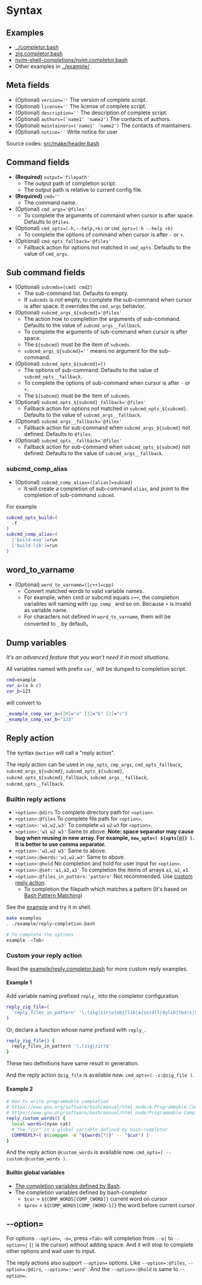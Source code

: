 # Syntax

## Examples

- [../completor.bash](../completor.bash)
- [zig.completor.bash](https://github.com/ziglang/shell-completions/blob/master/zig.completor.bash)
- [nvim-shell-completions/nvim.completor.bash](https://github.com/adoyle-h/nvim-shell-completions/blob/master/nvim.completor.bash)
- Other examples in [../example/](../example/)

## Meta fields

- (Optional) `version=''`                     The version of complete script.
- (Optional) `license=''`                     The license of complete script.
- (Optional) `description=''`                 The description of complete script.
- (Optional) `authors=('name1' 'name2')`      The contacts of authors.
- (Optional) `maintainers=('name1' 'name2')`  The contacts of maintainers.
- (Optional) `notice=''`                      Write notice for user

Source codes: [src/make/header.bash](../src/make/header.bash)

## Command fields

- **(Required)** `output='filepath'`
  - The output path of completion script.
  - The output path is relative to current config file.
- **(Required)** `cmd=''`
  - The command name.
- (Optional) `cmd_args='@files'`
  - To complete the arguments of command when cursor is after space. Defaults to `@files`.
- (Optional) `cmd_opts=(-h,--help,+k)` or `cmd_opts=(-h --help +k)`
  - To complete the options of command when cursor is after `-` or `+`.
- (Optional) `cmd_opts_fallback='@files'`
  - Fallback action for options not matched in `cmd_opts`. Defaults to the value of `cmd_args`.

## Sub command fields

- (Optional) `subcmds=(cmd1 cmd2)`
  - The sub-command list. Defaults to empty.
  - If `subcmds` is not empty, to complete the sub-command when cursor is after space. It overrides the `cmd_args` behavior.
- (Optional) `subcmd_args_${subcmd}='@files'`
  - The action how to completion the arguments of sub-command. Defaults to the value of `subcmd_args__fallback`.
  - To complete the arguments of sub-command when cursor is after space.
  - The `${subcmd}` must be the item of `subcmds`.
  - `subcmd_args_${subcmd}=''` means no argument for the sub-command.
- (Optional) `subcmd_opts_${subcmd}=()`
  - The options of sub-command. Defaults to the value of `subcmd_opts__fallback.`
  - To complete the options of sub-command when cursor is after `-` or `+`.
  - The `${subcmd}` must be the item of `subcmds`.
- (Optional) `subcmd_opts_${subcmd}_fallback='@files'`
  - Fallback action for options not matched in `subcmd_opts_${subcmd}`. Defaults to the value of `subcmd_args__fallback`.
- (Optional) `subcmd_args__fallback='@files'`
  - Fallback action for sub-command when `subcmd_args_${subcmd}` not defined. Defaults to `@files`.
- (Optional) `subcmd_opts__fallback='@files'`
  - Fallback action for sub-command when `subcmd_opts_${subcmd}` not defined. Defaults to the value of `subcmd_args__fallback`.

### subcmd_comp_alias

- (Optional) `subcmd_comp_alias=([alias]=subcmd)`
  - It will create a completion of sub-command `alias`, and point to the completion of sub-command `subcmd`.

For example

```sh
subcmd_opts_build=(
  -f
)
subcmd_comp_alias=(
  ['build-exe']=run
  ['build-lib']=run
)
```

## word_to_varname

- (Optional) `word_to_varname=([c++]=cpp)`
  - Convert matched words to valid variable names.
  - For example, when cmd or subcmd equals `c++`, the completion variables will naming with `cpp_comp_` and so on. Because `+` is invalid as variable name.
  - For characters not defined in `word_to_varname`, them will be converted to `_` by default。

## Dump variables

*It's an advanced feature that you won't need it in most situations.*

All variables named with prefix `var_` will be dumped to completion script.

```sh
cmd=example
var_a=(a b c)
var_b=123
```

will convert to

```sh
_example_comp_var_a=([0]="a" [1]="b" [2]="c")
_example_comp_var_b="123"
```

## Reply action

The syntax `@action` will call a "reply action".

The reply action can be used in `cmp_opts`, `cmp_args`, `cmd_opts_fallback`, `subcmd_args_${subcmd}`, `subcmd_opts_${subcmd}`, `subcmd_opts_${subcmd}_fallback`, `subcmd_args__fallback`, `subcmd_opts__fallback`.

### Builtin reply actions

- `<option>:@dirs`              To complete directory path for `<option>`.
- `<option>:@files`             To complete file path for `<option>`.
- `<option>:'w1,w2,w3'`         To complete `w1` `w2` `w3` for `<option>`.
- `<option>:'w1 w2 w3'`         Same to above. **Note: space separator may cause bug when reusing in new array. For example, `new_opts=( ${opts[@]} )`. It is better to use comma separator.**
- `<option>:'w1,w2 w3'`         Same to above.
- `<option>:@words:'w1,w2,w3'`  Same to above.
- `<option>:@hold`              No completion and hold for user input for `<option>`.
- `<option>:@set:'a1,a2,a3'`    To completion the items of arrays `a1`, `a2`, `a3`.
- `<option>:@files_in_pattern:'pattern'` Not recommended. Use [custom reply action](#custom-your-reply-action).
  - To completion the filepath which matches a pattern (It's based on [Bash Pattern Matching](https://www.gnu.org/s/bash/manual/html_node/Pattern-Matching.html))

See the [example](../example/reply.completor.bash) and try it in shell.

```sh
make examples
. ./example/reply-completion.bash

# To complete the options
example -<Tab>
```

### Custom your reply action

Read the [example/reply.completor.bash](../example/reply.completor.bash) for more custom reply examples.

#### Example 1

Add variable naming prefixed `reply_` into the completor configuration.

```bash
reply_zig_file=(
  'reply_files_in_pattern' '\.(zig|zir|o|obj|lib|a|so|dll|dylib|tbd|s|S|c|cxx|cc|C|cpp|stub|m|mm|bc|cu)$'
)
```

Or, declare a function whose name prefixed with `reply_`.

```bash
reply_zig_file() {
  reply_files_in_pattern '\.(zig|zir)$'
}
```

These two definitions have same result in generation.

And the reply action `@zig_file` is available now. `cmd_opts=( -z:@zig_file )`.

#### Example 2

```bash
# How to write programmable completion
# https://www.gnu.org/software/bash/manual/html_node/A-Programmable-Completion-Example.html
# https://www.gnu.org/software/bash/manual/html_node/Programmable-Completion-Builtins.html
reply_custom_words() {
  local words=(nyan cat)
  # The "cur" is a global variable defined by bash-completor
  COMPREPLY=( $(compgen -W "${words[*]}" -- "$cur") )
}
```

And the reply action `@custom_words` is available now. `cmd_opts=( --custom:@custom_words )`.

#### Builtin global variables

- [The completion variables defined by Bash](https://www.gnu.org/software/bash/manual/html_node/A-Programmable-Completion-Example.html).
- The completion variables defined by bash-completor
  - `$cur` = `${COMP_WORDS[COMP_CWORD]}` current word on cursor
  - `$prev` = `${COMP_WORDS[COMP_CWORD-1]}` the word before current cursor

## --option=

For options `--option=`, `-o=`, press `<Tab>` will completion from `--o|` to `--option=|` (`|` is the cursor) without adding space. And it will stop to complete other options and wait user to input.

The reply actions also support `--option=` options.
Like `--option=:@files`, `--option=:@dirs`, `--option=:'word'`.
And the `--option=:@hold` is same to `--option=`.

